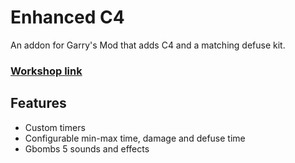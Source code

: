 # Enhanced C4
An addon for Garry's Mod that adds C4 and a matching defuse kit.

### [Workshop link]()

## Features
* Custom timers
* Configurable min-max time, damage and defuse time
* Gbombs 5 sounds and effects
